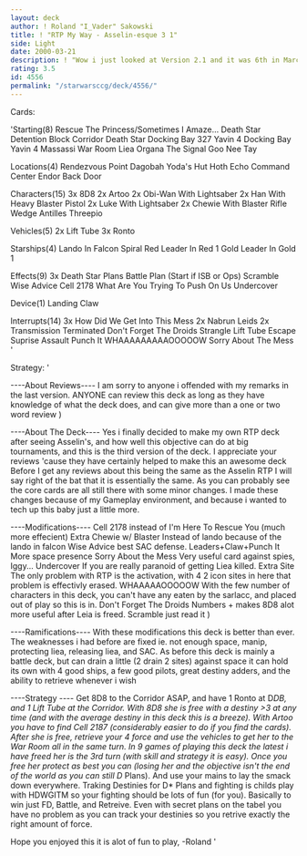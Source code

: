 ```yaml
---
layout: deck
author: ! Roland "I_Vader" Sakowski
title: ! "RTP My Way - Asselin-esque 3 1"
side: Light
date: 2000-03-21
description: ! "Wow i just looked at Version 2.1 and it was 6th in March so i thought i might as well inform you of the newest version of the deck"
rating: 3.5
id: 4556
permalink: "/starwarsccg/deck/4556/"
---
```

Cards: 

'Starting(8)
Rescue The Princess/Sometimes I Amaze...
Death Star Detention Block Corridor
Death Star Docking Bay 327
Yavin 4 Docking Bay
Yavin 4 Massassi War Room
Liea Organa
The Signal
Goo Nee Tay

Locations(4)
Rendezvous Point
Dagobah Yoda's Hut
Hoth Echo Command Center
Endor Back Door

Characters(15)
3x 8D8
2x Artoo
2x Obi-Wan With Lightsaber
2x Han With Heavy Blaster Pistol
2x Luke With Lightsaber
2x Chewie With Blaster Rifle
Wedge Antilles
Threepio

Vehicles(5)
2x Lift Tube
3x Ronto

Starships(4)
Lando In Falcon
Spiral
Red Leader In Red 1
Gold Leader In Gold 1

Effects(9)
3x Death Star Plans
Battle Plan (Start if ISB or Ops)
Scramble
Wise Advice
Cell 2178
What Are You Trying To Push On Us
Undercover

Device(1)
Landing Claw

Interrupts(14)
3x How Did We Get Into This Mess
2x Nabrun Leids
2x Transmission Terminated
Don't Forget The Droids
Strangle
Lift Tube Escape
Suprise Assault
Punch It
WHAAAAAAAAAOOOOOW
Sorry About The Mess  '

Strategy: '

----About Reviews----
I am sorry to anyone i offended with my remarks in the last version. ANYONE can review this deck as long as they have knowledge of what the deck does, and can give more than a one or two word review )

----About The Deck----
Yes i finally decided to make my own RTP deck after seeing Asselin's, and how well this objective can do at big tournaments, and this is the third version of the deck. I appreciate your reviews 'cause they have certainly helped to make this an awesome deck
Before I get any reviews about this being the same as the Asselin RTP I will say right of the bat that it is essentially the same. As you can probably see the core cards are all still there with some minor changes. I made these changes because of my Gameplay environment, and because i wanted to tech up this baby just a little more.

----Modifications----
Cell 2178 instead of I'm Here To Rescue You (much more effecient)
Extra Chewie w/ Blaster Instead of lando because of the lando in falcon
Wise Advice best SAC defense.
Leaders+Claw+Punch It More space presence
Sorry About the Mess Very useful card against spies, Iggy...
Undercover If you are really paranoid of getting Liea killed.
Extra Site The only problem with RTP is the activation, with 4 2 icon sites in here that problem is effectivly erased.
WHAAAAAOOOOOW With the few number of characters in this deck, you can't have any eaten by the sarlacc, and placed out of play so this is in.
Don't Forget The Droids Numbers + makes 8D8 alot more useful after Leia is freed.
Scramble just read it )

----Ramifications----
With these modifications this deck is better than ever.  The weaknesses i had before are fixed ie. not enough space, manip, protecting liea, releasing liea, and SAC. As before this deck is mainly a battle deck, but can drain a little (2 drain 2 sites) against space it can hold its own with 4 good ships, a few good pilots, great destiny adders, and the ability to retrieve whenever i wish

----Strategy ----
Get 8D8 to the Corridor ASAP, and have 1 Ronto at D*DB, and 1 Lift Tube at the Corridor. With 8D8 she is free with a destiny >3 at any time (and with the average destiny in this deck this is a breeze).  With Artoo you have to find Cell 2187 (considerably easier to do if you find the cards). After she is free, retrieve your 4 force and use the vehicles to get her to the War Room all in the same turn.
In 9 games of playing this deck the latest i have freed her is the 3rd turn (with skill and strategy it is easy).
Once you free her protect as best you can (losing her and the objective isn't the end of the world as you can still D* Plans). And use your mains to lay the smack down everywhere. Traking Destinies for D* Plans and fighting is childs play with HDWGITM so your fighting should be lots of fun (for you). Basically to win just FD, Battle, and Retreive. Even with secret plans on the tabel you have no problem as you can track your destinies so you retrive exactly the right amount of force.

Hope you enjoyed this it is alot of fun to play,
-Roland  '
